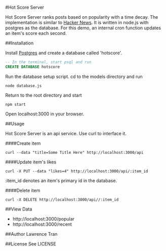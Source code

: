 #Hot Score Server

Hot Score Server ranks posts based on popularity with a time decay. The implementation is similar to [Hacker News](https://news.ycombinator.com). It is written in node.js with postgres as the database. For this demo, an internal cron function updates an item's score each second.

##Installation

Install [Postgres](http://www.postgresql.org/download/) and create a database called 'hotscore'.

```SQL
-- In the terminal, start psql and run
CREATE DATABASE hotscore
```
Run the database setup script. cd to the models directory and run

```Node
node database.js
```

Return to the root directory and start
```Node
npm start
```
Open localhost:3000 in your browser.

##Usage

Hot Score Server is an api service. Use curl to interface it.

####Create item
```
curl --data "title=Some Title Here" http://localhost:3000/api
```
####Update item's likes
```
curl -X PUT --data "likes=4" http://localhost:3000/api/:item_id
```
:item_id denotes an item's primary id in the database.

####Delete item
```
curl -X DELETE http://localhost:3000/api//:item_id
```

##View Data
* http://localhost:3000/popular
* http://localhost:3000/recent

##Author
Lawrence Tran

##License
See LICENSE
